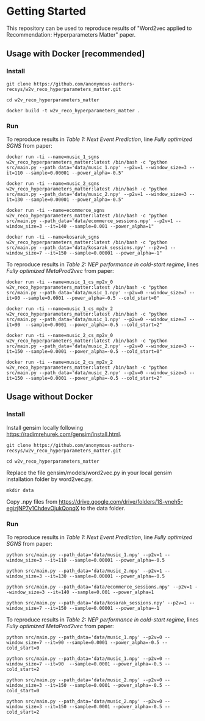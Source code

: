 # Getting Started
This repository can be used to reproduce results of "Word2vec applied to Recommendation: Hyperparameters Matter" paper.

## Usage with Docker [recommended]

### Install

`git clone https://github.com/anonymous-authors-recsys/w2v_reco_hyperparameters_matter.git`

`cd w2v_reco_hyperparameters_matter`

`docker build -t w2v_reco_hyperparameters_matter .`

### Run

To reproduce results in *Table 1: Next Event Prediction*, line *Fully optimized SGNS* from paper:

`docker run -ti --name=music_1_sgns w2v_reco_hyperparameters_matter:latest /bin/bash -c "python src/main.py --path_data='data/music_1.npy' --p2v=1 --window_size=3 --it=110 --sample=0.00001 --power_alpha=-0.5"`

`docker run -ti --name=music_2_sgns w2v_reco_hyperparameters_matter:latest /bin/bash -c "python src/main.py --path_data='data/music_2.npy' --p2v=1 --window_size=3 --it=130 --sample=0.00001 --power_alpha=-0.5"`

`docker run -ti --name=ecommerce_sgns w2v_reco_hyperparameters_matter:latest /bin/bash -c "python src/main.py --path_data='data/ecommerce_sessions.npy' --p2v=1 --window_size=3 --it=140 --sample=0.001 --power_alpha=1"`

`docker run -ti --name=kosarak_sgns w2v_reco_hyperparameters_matter:latest /bin/bash -c "python src/main.py --path_data='data/kosarak_sessions.npy' --p2v=1 --window_size=7 --it=150 --sample=0.00001 --power_alpha=-1"`

To reproduce results in *Table 2: NEP performance in cold-start regime*, lines *Fully optimized MetaProd2vec* from paper:

`docker run -ti --name=music_1_cs_mp2v_0 w2v_reco_hyperparameters_matter:latest /bin/bash -c "python src/main.py --path_data='data/music_1.npy' --p2v=0 --window_size=7 --it=90 --sample=0.0001 --power_alpha=-0.5 --cold_start=0"`

`docker run -ti --name=music_1_cs_mp2v_2 w2v_reco_hyperparameters_matter:latest /bin/bash -c "python src/main.py --path_data='data/music_1.npy' --p2v=0 --window_size=7 --it=90  --sample=0.0001 --power_alpha=-0.5 --cold_start=2"`

`docker run -ti --name=music_2_cs_mp2v_0 w2v_reco_hyperparameters_matter:latest /bin/bash -c "python src/main.py --path_data='data/music_2.npy' --p2v=0 --window_size=3 --it=150 --sample=0.0001 --power_alpha=-0.5 --cold_start=0"`

`docker run -ti --name=music_2_cs_mp2v_2 w2v_reco_hyperparameters_matter:latest /bin/bash -c "python src/main.py --path_data='data/music_2.npy' --p2v=0 --window_size=3 --it=150 --sample=0.0001 --power_alpha=-0.5 --cold_start=2"`

## Usage without Docker

### Install

Install gensim locally following https://radimrehurek.com/gensim/install.html.

`git clone https://github.com/anonymous-authors-recsys/w2v_reco_hyperparameters_matter.git`

`cd w2v_reco_hyperparameters_matter`

Replace the file gensim/models/word2vec.py in your local gensim installation folder by word2vec.py.

`mkdir data`

Copy .npy files from https://drive.google.com/drive/folders/1S-vneh5-egjzjNP7y1ChdevOjukQopqX to the data folder.


### Run

To reproduce results in *Table 1: Next Event Prediction*, line *Fully optimized SGNS* from paper:

`python src/main.py --path_data='data/music_1.npy' --p2v=1 --window_size=3 --it=110 --sample=0.00001 --power_alpha=-0.5`

`python src/main.py --path_data='data/music_2.npy' --p2v=1 --window_size=3 --it=130 --sample=0.00001 --power_alpha=-0.5`

`python src/main.py --path_data='data/ecommerce_sessions.npy' --p2v=1 --window_size=3 --it=140 --sample=0.001 --power_alpha=1`

`python src/main.py --path_data='data/kosarak_sessions.npy' --p2v=1 --window_size=7 --it=150 --sample=0.00001 --power_alpha=-1`

To reproduce results in *Table 2: NEP performance in cold-start regime*, lines *Fully optimized MetaProd2vec* from paper:

`python src/main.py --path_data='data/music_1.npy' --p2v=0 --window_size=7 --it=90 --sample=0.0001 --power_alpha=-0.5 --cold_start=0`

`python src/main.py --path_data='data/music_1.npy' --p2v=0 --window_size=7 --it=90  --sample=0.0001 --power_alpha=-0.5 --cold_start=2`

`python src/main.py --path_data='data/music_2.npy' --p2v=0 --window_size=3 --it=150 --sample=0.0001 --power_alpha=-0.5 --cold_start=0`

`python src/main.py --path_data='data/music_2.npy' --p2v=0 --window_size=3 --it=150 --sample=0.0001 --power_alpha=-0.5 --cold_start=2`
